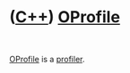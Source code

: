 
 

 

 

 

 

([C++](Cpp.md)) [OProfile](OProfile.md)
=========================================

 

[OProfile](OProfile.md) is a [profiler](CppProfiler.md).

 

 

 

 

 

 


